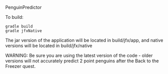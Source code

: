 PenguinPredictor

To build:
```
gradle build
gradle jfxNative
```

The jar version of the application will be located in build/jfx/app, and native versions will be located in build/jfx/native

WARNING: Be sure you are using the latest version of the code - older versions will not accurately predict 2 point penguins after the Back to the Freezer quest.
